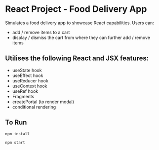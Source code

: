 # React Project - Food Delivery App 

Simulates a food delivery app to showcase React capabilities. Users can: 
- add / remove items to a cart
- display / dismiss the cart from where they can further add / remove items

## Utilises the following React and JSX features:
 - useState hook
 - useEffect hook
 - useReducer hook
 - useContext hook
 - useRef hook
 - Fragments
 - createPortal (to render modal)
 - conditional rendering 

## To Run 
```
npm install
```
```
npm start
```
